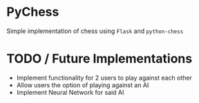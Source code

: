 # PyChess

Simple implementation of chess using ``Flask`` and ``python-chess``

# TODO / Future Implementations

* Implement functionality for 2 users to play against each other
* Allow users the option of playing against an AI
* Implement Neural Network for said AI
